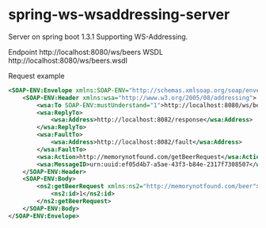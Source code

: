 # spring-ws-wsaddressing-server
Server on spring boot 1.3.1
Supporting WS-Addressing.

Endpoint http://localhost:8080/ws/beers
WSDL http://localhost:8080/ws/beers.wsdl

Request example
```xml
<SOAP-ENV:Envelope xmlns:SOAP-ENV="http://schemas.xmlsoap.org/soap/envelope/">
	<SOAP-ENV:Header xmlns:wsa="http://www.w3.org/2005/08/addressing">
		<wsa:To SOAP-ENV:mustUnderstand="1">http://localhost:8080/ws/beers</wsa:To>
		<wsa:ReplyTo>
			<wsa:Address>http://localhost:8082/response</wsa:Address>
		</wsa:ReplyTo>
		<wsa:FaultTo>
			<wsa:Address>http://localhost:8082/fault</wsa:Address>
		</wsa:FaultTo>
		<wsa:Action>http://memorynotfound.com/getBeerRequest</wsa:Action>
		<wsa:MessageID>urn:uuid:ef05d4b7-a5ae-43f3-b84e-2317f7308507</wsa:MessageID>
	</SOAP-ENV:Header>
	<SOAP-ENV:Body>
		<ns2:getBeerRequest xmlns:ns2="http://memorynotfound.com/beer">
			<ns2:id>1</ns2:id>
		</ns2:getBeerRequest>
	</SOAP-ENV:Body>
</SOAP-ENV:Envelope>
```
